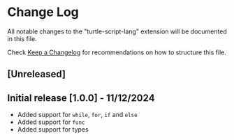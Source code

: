 # Change Log

All notable changes to the "turtle-script-lang" extension will be documented in this file.

Check [Keep a Changelog](http://keepachangelog.com/) for recommendations on how to structure this file.

## [Unreleased]

## Initial release [1.0.0] - 11/12/2024

-   Added support for `while`, `for`, `if` and `else` 
-   Added support for `func`
-   Added support for types